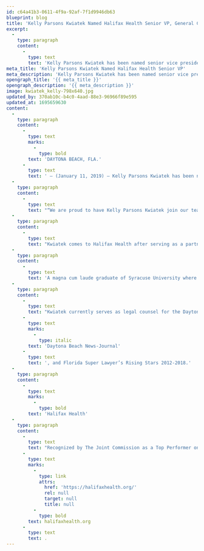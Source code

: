 ```yaml
---
id: c64a41b3-0611-4f9a-92af-7f1d9946db63
blueprint: blog
title: 'Kelly Parsons Kwiatek Named Halifax Health Senior VP, General Counsel'
excerpt:
  -
    type: paragraph
    content:
      -
        type: text
        text: 'Kelly Parsons Kwiatek has been named senior vice president and general counsel for Halifax Health – a 678-bed, Daytona Beach-based community health system.'
meta_title: 'Kelly Parsons Kwiatek Named Halifax Health Senior VP'
meta_description: 'Kelly Parsons Kwiatek has been named senior vice president and general counsel for Halifax Health – a 678-bed, Daytona Beach-based community health system.'
opengraph_title: '{{ meta_title }}'
opengraph_description: '{{ meta_description }}'
image: kwiatek_kelly-798x640.jpg
updated_by: 370ab10c-b4c0-4aad-88e3-96966f89e595
updated_at: 1695659630
content:
  -
    type: paragraph
    content:
      -
        type: text
        marks:
          -
            type: bold
        text: 'DAYTONA BEACH, FLA.'
      -
        type: text
        text: ' – (January 11, 2019) – Kelly Parsons Kwiatek has been named senior vice president and general counsel for Halifax Health – a 678-bed, Daytona Beach-based community health system.'
  -
    type: paragraph
    content:
      -
        type: text
        text: "“We are proud to have Kelly Parsons Kwiatek join our team.\_ Her experience and shared commitment to the communities we serve make her a tremendous asset to our organization,” says Jeff Feasel, president and chief executive officer of Halifax Health."
  -
    type: paragraph
    content:
      -
        type: text
        text: "Kwiatek comes to Halifax Health after serving as a partner and shareholder for the past 15 years for the Daytona Beach law firm Cobb Cole.\_ She is board certified in labor and employment law and has experience in representing clients in all matters involving commercial litigation."
  -
    type: paragraph
    content:
      -
        type: text
        text: 'A magna cum laude graduate of Syracuse University where she received a Bachelor of Fine Arts degree in Musical Theater, Kwiatek later earned a Juris Doctor degree from Florida State University College of Law.'
  -
    type: paragraph
    content:
      -
        type: text
        text: "Kwiatek currently serves as legal counsel for the Daytona Regional Chamber of Commerce and is chairman of the board of directors for Easterseals Northeast Central Florida.\_ She is also a member of the Halifax Area Civic League, Volusia County Bar Association, and many other professional and volunteer organizations in Volusia County.\_ She is a professional speaker and author and has received many awards, including the AV Preeminent Rating by Martindale-Hubbell, Top Labor and Employment Lawyer by the "
      -
        type: text
        marks:
          -
            type: italic
        text: 'Daytona Beach News-Journal'
      -
        type: text
        text: ', and Florida Super Lawyer’s Rising Stars 2012-2018.'
  -
    type: paragraph
    content:
      -
        type: text
        marks:
          -
            type: bold
        text: 'Halifax Health'
  -
    type: paragraph
    content:
      -
        type: text
        text: "Recognized by The Joint Commission as a Top Performer on Key Quality Measures, Halifax Health serves Volusia and Flagler counties, providing a continuum of healthcare services through a network of organizations including a tertiary hospital, community hospital, freestanding emergency department, an urgent care, psychiatric services, a cancer treatment center with five outreach locations, the area’s largest hospice, a center for inpatient rehabilitation, outpatient rehabilitation clinics, primary care walk-in clinics, a walk-in clinic specializing in women’s health, a pediatric care community clinic, three children’s medical practices, a home healthcare agency, and an exclusive provider organization.\_ Halifax Health offers the area’s only Level II Trauma Center, Comprehensive Stroke Center, Pediatric Intensive Care Unit, Pediatric Emergency Department, Child and Adolescent Behavioral Services, complete Neurosurgical Services, OB Emergency Department and Level III Neonatal Intensive Care Unit that cares for babies born earlier than 28 weeks.\_ For more information, visit "
      -
        type: text
        marks:
          -
            type: link
            attrs:
              href: 'https://halifaxhealth.org/'
              rel: null
              target: null
              title: null
          -
            type: bold
        text: halifaxhealth.org
      -
        type: text
        text: .
---
```

